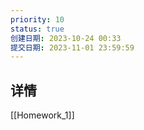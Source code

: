 ```yaml
---
priority: 10
status: true
创建日期: 2023-10-24 00:33
提交日期: 2023-11-01 23:59:59
---
```


## 详情

[[Homework_1]]
